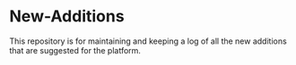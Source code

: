 # New-Additions
This repository is for maintaining and keeping a log of all the new additions that are suggested for the platform.
